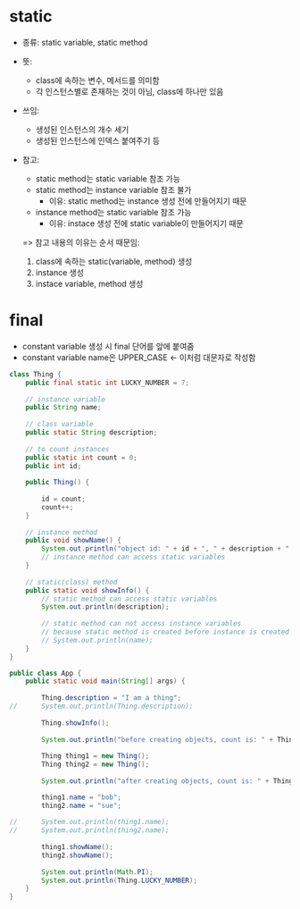# static
- 종류: static variable, static method
- 뜻: 
  - class에 속하는 변수, 메서드를 의미함
  - 각 인스턴스별로 존재하는 것이 아님, class에 하나만 있음
- 쓰임: 
  - 생성된 인스턴스의 개수 세기
  - 생성된 인스턴스에 인덱스 붙여주기 등
- 참고:
  - static method는 static variable 참조 가능
  - static method는 instance variable 참조 불가
    - 이유: static method는 instance 생성 전에 만들어지기 때문
  - instance method는 static variable 참조 가능
    - 이유: instace 생성 전에 static variable이 만들어지기 때문
  
  => 참고 내용의 이유는 순서 때문임:  
  1. class에 속하는 static(variable, method) 생성
  2. instance 생성
  3. instace variable, method 생성
     
# final
- constant variable 생성 시 final 단어를 앞에 붙여줌
- constant variable name은 UPPER_CASE <- 이처럼 대문자로 작성함

```java
class Thing {
	public final static int LUCKY_NUMBER = 7;
	
	// instance variable
	public String name;
	
	// class variable
	public static String description;
	
	// to count instances
	public static int count = 0;
	public int id;
	
	public Thing() {
		
		id = count;
		count++;
	}
	
	// instance method
	public void showName() {
		System.out.println("object id: " + id + ", " + description + ": " + name);
		// instance method can access static variables
	}
	
	// static(class) method
	public static void showInfo() {
		// static method can access static variables
		System.out.println(description);
		
		// static method can not access instance variables
		// because static method is created before instance is created
		// System.out.println(name);
	}
}

public class App {
	public static void main(String[] args) {
		
		Thing.description = "I am a thing";
//		System.out.println(Thing.description);
		
		Thing.showInfo();
		
		System.out.println("before creating objects, count is: " + Thing.count);
		
		Thing thing1 = new Thing();
		Thing thing2 = new Thing();
		
		System.out.println("after creating objects, count is: " + Thing.count);

		thing1.name = "bob";
		thing2.name = "sue";
		
//		System.out.println(thing1.name);
//		System.out.println(thing2.name);
		
		thing1.showName();
		thing2.showName();
		
		System.out.println(Math.PI);
		System.out.println(Thing.LUCKY_NUMBER);
	}
}
```